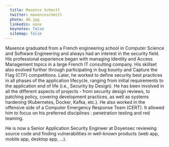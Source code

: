```yaml
---
  title: Maxence Schmitt
  twitter: maxenceschmitt
  photo: 48.jpg
  linkedin: none
  keynotes: false
  sitemap: false
---
```

Maxence graduated from a French engineering school in Computer Science and Software Engineering and always had an interest in the security field. His professional experience began with managing Identity and Access Management topics in a large French IT consulting company. His skillset also evolved further through participating in bug bounty and Capture the Flag (CTF) competitions. Later, he worked to define security best practices in all phases of the application lifecycle, ranging from initial requirements to the application end of life (i.e., Security by Design). He has been involved in all the different aspects of projects - from security design reviews, to patching policy, covering development practices, as well as systems hardening (Kubernetes, Docker, Kafka, etc.). He also worked in the offensive side of a Computer Emergency Response Team (CERT). It allowed him to focus on his preferred disciplines : penetration testing and red teaming.

He is now a Senior Application Security Engineer at Doyensec reviewing source code and finding vulnerabilities in well-known products (web app, mobile app, desktop app, ...).
